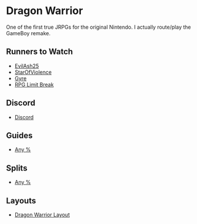 # Dragon Warrior

One of the first true JRPGs for the original Nintendo. I actually route/play the
GameBoy remake.

## Runners to Watch

  * [EvilAsh25][1]
  * [StarOfViolence][2]
  * [Gyre][Gyre]
  * [RPG Limit Break][6]

## Discord

  * [Discord][7]

## Guides

  * [Any %][3]

## Splits

  * [Any %][4]

## Layouts

  * [Dragon Warrior Layout][5]

[1]: https://www.twitch.tv/evilash25
[Gyre]: https://www.twitch.tv/gyre
[2]: https://www.twitch.tv/starofviolence
[3]: ./Guides/Any%25.md
[4]: ./Splits/Dragon_Warrior_1_GBC_Any%25.lss
[5]: ./Layouts/Dragon_Warrior.lsl
[6]: https://www.twitch.tv/rpglimitbreak
[7]: https://discordapp.com/invite/2rdpkGS